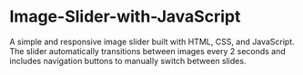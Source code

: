 # Image-Slider-with-JavaScript
A simple and responsive image slider built with HTML, CSS, and JavaScript. The slider automatically transitions between images every 2 seconds and includes navigation buttons to manually switch between slides.
